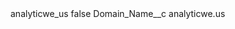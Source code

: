 <?xml version="1.0" encoding="UTF-8"?>
<CustomMetadata xmlns="http://soap.sforce.com/2006/04/metadata" xmlns:xsi="http://www.w3.org/2001/XMLSchema-instance" xmlns:xsd="http://www.w3.org/2001/XMLSchema">
    <label>analyticwe_us</label>
    <protected>false</protected>
    <values>
        <field>Domain_Name__c</field>
        <value xsi:type="xsd:string">analyticwe.us</value>
    </values>
</CustomMetadata>
